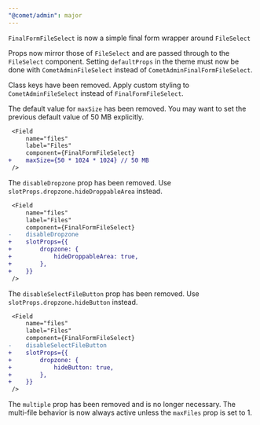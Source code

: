 ```yaml
---
"@comet/admin": major
---
```


`FinalFormFileSelect` is now a simple final form wrapper around `FileSelect`

Props now mirror those of `FileSelect` and are passed through to the `FileSelect` component.
Setting `defaultProps` in the theme must now be done with `CometAdminFileSelect` instead of `CometAdminFinalFormFileSelect`.

Class keys have been removed. Apply custom styling to `CometAdminFileSelect` instead of `FinalFormFileSelect`.

The default value for `maxSize` has been removed.
You may want to set the previous default value of 50 MB explicitly.

```diff
 <Field
     name="files"
     label="Files"
     component={FinalFormFileSelect}
+    maxSize={50 * 1024 * 1024} // 50 MB
 />
```

The `disableDropzone` prop has been removed.
Use `slotProps.dropzone.hideDroppableArea` instead.

```diff
 <Field
     name="files"
     label="Files"
     component={FinalFormFileSelect}
-    disableDropzone
+    slotProps={{
+        dropzone: {
+            hideDroppableArea: true,
+        },
+    }}
 />
```

The `disableSelectFileButton` prop has been removed.
Use `slotProps.dropzone.hideButton` instead.

```diff
 <Field
     name="files"
     label="Files"
     component={FinalFormFileSelect}
-    disableSelectFileButton
+    slotProps={{
+        dropzone: {
+            hideButton: true,
+        },
+    }}
 />
```

The `multiple` prop has been removed and is no longer necessary.
The multi-file behavior is now always active unless the `maxFiles` prop is set to 1.
